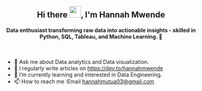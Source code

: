 
<h2 align="center">Hi there  <img src = "https://raw.githubusercontent.com/MartinHeinz/MartinHeinz/master/wave.gif" width="30px">, I'm Hannah Mwende</h2>
<h4 align="center">Data enthusiast transforming raw data into actionable insights - skilled in Python, SQL, Tableau, and Machine Learning. 🚀</h4>
<br>


-  💬 Ask me about Data analytics and Data visualization.
-  📝 I regularly  write articles on https://dev.to/hannahmwende
- 🌱 I’m currently learning and interested in Data Engineering.
- 📫 How to reach me :Email hannahmutua03@gmail.com

<!---
HannahMwende/HannahMwende is a ✨ special ✨ repository because its `README.md` (this file) appears on your GitHub profile.
You can click the Preview link to take a look at your changes.
--->

